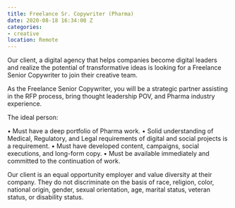 ```yaml
---
title: Freelance Sr. Copywriter (Pharma)
date: 2020-08-18 16:34:00 Z
categories:
- creative
location: Remote
---
```


Our client, a digital agency that helps companies become digital leaders and realize the potential of transformative ideas is looking for a Freelance Senior Copywriter to join their creative team.

As the Freelance Senior Copywriter, you will be a strategic partner assisting in the RFP process, bring thought leadership POV, and Pharma industry experience. 

The ideal person:

• Must have a deep portfolio of Pharma work.
• Solid understanding of Medical, Regulatory, and Legal requirements of digital and social projects is a requirement.
• Must have developed content, campaigns, social executions, and long-form copy. 
• Must be available immediately and committed to the continuation of work.


Our client is an equal opportunity employer and value diversity at their company. They do not discriminate on the basis of race, religion, color, national origin, gender, sexual orientation, age, marital status, veteran status, or disability status.
